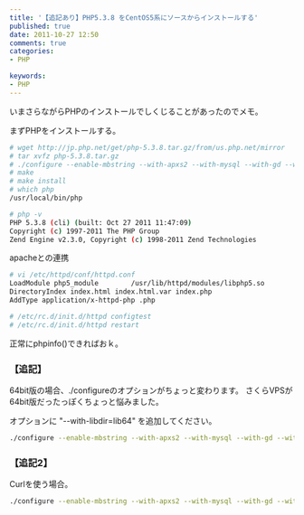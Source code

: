 ```yaml
---
title: '【追記あり】PHP5.3.8 をCentOS5系にソースからインストールする'
published: true
date: 2011-10-27 12:50
comments: true
categories:
- PHP

keywords:
- PHP
---
```

いまさらながらPHPのインストールでしくじることがあったのでメモ。

まずPHPをインストールする。
```sh
# wget http://jp.php.net/get/php-5.3.8.tar.gz/from/us.php.net/mirror
# tar xvfz php-5.3.8.tar.gz
# ./configure --enable-mbstring --with-apxs2 --with-mysql --with-gd --with-zlib --with-jpeg-dir --with-tsm-pthreads --enable-maintainer-zts --cache-file=../config.cache
# make
# make install
# which php
/usr/local/bin/php

# php -v
PHP 5.3.8 (cli) (built: Oct 27 2011 11:47:09)
Copyright (c) 1997-2011 The PHP Group
Zend Engine v2.3.0, Copyright (c) 1998-2011 Zend Technologies
```

apacheとの連携
```sh
# vi /etc/httpd/conf/httpd.conf
LoadModule php5_module        /usr/lib/httpd/modules/libphp5.so
DirectoryIndex index.html index.html.var index.php
AddType application/x-httpd-php .php

# /etc/rc.d/init.d/httpd configtest
# /etc/rc.d/init.d/httpd restart
```

正常にphpinfo()できればおｋ。

### 【追記】
64bit版の場合、./configureのオプションがちょっと変わります。
さくらVPSが64bit版だったっぽくちょっと悩みました。

オプションに "--with-libdir=lib64" を追加してください。
```sh
./configure --enable-mbstring --with-apxs2 --with-mysql --with-gd --with-zlib --with-libdir=lib64 --with-pear --with-gd --enable-maintainer-zts --cache-file=../config.cache
```

### 【追記2】
Curlを使う場合。
```sh
./configure --enable-mbstring --with-apxs2 --with-mysql --with-gd --with-zlib --with-libdir=lib64 --with-pear --with-gd --with-curl --enable-sockets --enable-maintainer-zts --cache-file=../config.cache
```